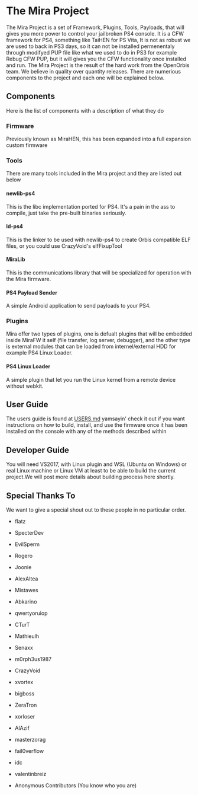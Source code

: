 # The Mira Project

The Mira Project is a set of Framework, Plugins, Tools, Payloads, that will gives you more power to control your jailbroken PS4 console.
It is a CFW framework for PS4, something like TaiHEN for PS Vita, It is not as robust we are used to back in PS3 days, so it can not be installed permenentaly through modifyed PUP file like what we used to do in PS3 for example Rebug CFW PUP, but it will gives you the CFW functionality once installed and run.
The Mira Project is the result of the hard work from the OpenOrbis team. We believe in quality over quantity releases. There are numerious components to the project and each one will be explained below.

## Components

Here is the list of components with a description of what they do

### Firmware

Previously known as MiraHEN, this has been expanded into a full expansion custom firmware

### Tools

There are many tools included in the Mira project and they are listed out below

#### newlib-ps4

This is the libc implementation ported for PS4. It's a pain in the ass to compile, just take the pre-built binaries seriously.

#### ld-ps4

This is the linker to be used with newlib-ps4 to create Orbis compatible ELF files, or you could use CrazyVoid's elfFixupTool

#### MiraLib

This is the communications library that will be specialized for operation with the Mira firmware.

#### PS4 Payload Sender

A simple Android application to send payloads to your PS4.

### Plugins

Mira offer two types of plugins, one is defualt plugins that will be embedded inside MiraFW it self (file transfer, log server, debugger), and the other type is external modules that can be loaded from internel/external HDD for example PS4 Linux Loader.

#### PS4 Linux Loader

A simple plugin that let you run the Linux kernel from a remote device without webkit.

## User Guide

The users guide is found at [USERS.md](https://github.com/OpenOrbis/mira-project/blob/master/USERS.md) yamsayin' check it out if you want instructions on how to build, install, and use the firmware once it has been installed on the console with any of the methods described within

## Developer Guide
You will need VS2017, with Linux plugin and WSL (Ubuntu on Windows) or real Linux machine or Linux VM at least to be able to build the current project.We will post more details about building process here shortly.

## Special Thanks To

We want to give a special shout out to these people in no particular order.

* flatz

* SpecterDev

* EvilSperm

* Rogero

* Joonie

* AlexAltea

* Mistawes

* Abkarino

* qwertyoruiop

* CTurT

* Mathieulh

* Senaxx

* m0rph3us1987

* CrazyVoid

* xvortex

* bigboss

* ZeraTron

* xorloser

* AlAzif

* masterzorag

* fail0verflow

* idc

* valentinbreiz

* Anonymous Contributors (You know who you are)
